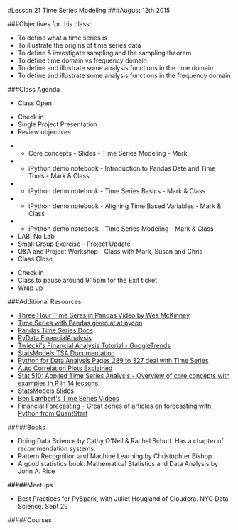 #Lesson 21 Time Series Modeling
###August 12th 2015

###Objectives for this class:
 * To define what a time series is
 * To illustrate the origins of time series data 
 * To define & investigate sampling and the sampling theorem
 * To define time domain vs frequency domain
 * To define and illustrate some analysis functions in the time domain
 * To define and illustrate some analysis functions in the frequency domain
 
###Class Agenda
 - Class Open
  * Check in 
  * Single Project Presentation
  * Review objectives
 - - Core concepts - Slides - Time Series Modeling - Mark
 - - iPython demo notebook - Introduction to Pandas Date and Time Tools - Mark & Class
 - - iPython demo notebook - Time Series Basics - Mark & Class
 - - iPython demo notebook - Aligning Time Based Variables - Mark & Class
 - - iPython demo notebook - Time Series Modeling - Mark & Class
 - LAB: No Lab
 - Small Group Exercise - Project Update
 - Q&A and Project Workshop - Class with Mark, Susan and Chris
 - Class Close
  * Check in
  * Class to pause around 9.15pm for the Exit ticket
  * Wrap up
 

###Additional Resources
 * [Three Hour Time Seres in Pandas Video by Wes McKinney](https://www.youtube.com/watch?v=0unf-C-pBYE)
 * [Time Series with Pandas given at at pycon](http://nbviewer.ipython.org/github/changhiskhan/talks/blob/master/pydata2012/pandas_timeseries.ipynb)
 * [Pandas Time Series Docs](http://pandas.pydata.org/pandas-docs/stable/timeseries.html#time-series-date-functionality)
 * [PyData FinancialAnalysis](http://www.hilpisch.com/YH_PyData_Eurex_Tutorial.html#)
 * [Twiecki's Financial Analysis Tutorial - GoogleTrends](http://nbviewer.ipython.org/github/twiecki/financial-analysis-python-tutorial/tree/master/)
 * [StatsModels TSA Documentation](http://statsmodels.sourceforge.net/devel/tsa.html)
 * [Python for Data Analysis Pages 289 to 327 deal with Time Series](http://shop.oreilly.com/product/0636920023784.do) 
 * [Auto Correlation Plots Explained](http://www.itl.nist.gov/div898/handbook/eda/section3/autocopl.htm)
 * [Stat 510: Applied Time Series Analysis - Overview of core concepts with examples in R in 14 lessons](https://onlinecourses.science.psu.edu/stat510/)
 * [StatsModels Slides](http://conference.scipy.org/scipy2011/slides/mckinney_time_series.pdf) 
 * [Ben Lambert's Time Series Videos](https://www.youtube.com/watch?v=v70-kLB3BLM)
 * [Financial Forecasting - Great series of articles on forecasting with Python from QuantStart](http://www.quantstart.com/articles/Forecasting-Financial-Time-Series-Part-1)

#####Books

* Doing Data Science by Cathy O'Neil & Rachel Schutt. Has a chapter of recommendation systems.
* Pattern Recognition and Machine Learning by Christophter Bishop
* A good statistics book: Mathematical Statistics and Data Analysis by John A. Rice

#####Meetups

 * Best Practices for PySpark, with Juliet Hougland of Cloudera. NYC Data Science. Sept 29

#####Courses
